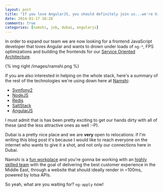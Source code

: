 ```yaml
---
layout: post
title: "If you love AngularJS, you should definitely join us...we're hiring!"
date: 2014-01-17 16:28
comments: true
categories: [namshi, job, dubai, angularjs]
---
```


In order to expand our team we are now looking for a
frontend JavaScript developer that loves Angular and wants to
drown under loads of `ng-*`, FPS optimizations and
building the frontends for our
[Service Oriented Architecture](/tips-and-tricks-for-you-service-oriented-architecture/).

<!-- more -->

{% img right /images/namshi.png %}

If you are also interested in helping on the whole stack, here's a
summary of the rest of the technologies we're using down here at
[Namshi](http://namshi.com):

* [Symfony2](http://symfony.com/)
* [NodeJS](http://nodejs.org/)
* [Redis](http://redis.io/)
* [SaltStack](http://www.saltstack.com/)
* [AngularJS](http://angularjs.org/)

I must admit that is has been pretty exciting to get our
hands dirty with all of these (and the less attractive ones
as well :-P).

Dubai is a pretty nice place and we are **very** open
to relocations: if I'm writing this blog post it's because
I would like to reach everyone on the internet who wants
to give it a shot, and not only our connections here in
Dubai.

Namshi is a [fun workplace](http://www.youtube.com/watch?v=NThxiu1HGgM)
and you're gonna be working with an
[highly skilled team](http://tech.namshi.com/portfolio/)
with the goal of delivering the best customer experience in
the Middle East, through a website that should ideally
render in ~100ms, powered by lotsa APIs.

So yeah, what are you waiting for? `ng-apply` now!